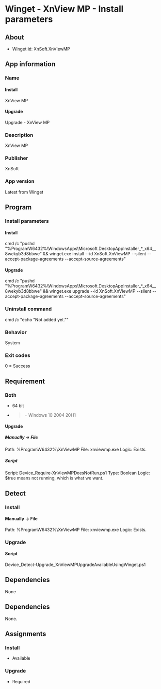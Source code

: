 # Winget - XnView MP - Install parameters
## About
* Winget id: XnSoft.XnViewMP


## App information
### Name
#### Install
XnView MP
#### Upgrade
Upgrade - XnView MP

### Description
XnView MP

### Publisher
XnSoft

### App version
Latest from Winget


## Program
### Install parameters
#### Install
cmd /c "pushd "%ProgramW6432%\WindowsApps\Microsoft.DesktopAppInstaller_*_x64__8wekyb3d8bbwe" && winget.exe install --id XnSoft.XnViewMP --silent --accept-package-agreements --accept-source-agreements"
#### Upgrade
cmd /c "pushd "%ProgramW6432%\WindowsApps\Microsoft.DesktopAppInstaller_*_x64__8wekyb3d8bbwe" && winget.exe upgrade --id XnSoft.XnViewMP --silent --accept-package-agreements --accept-source-agreements"

### Uninstall command
cmd /c "echo "Not added yet.""

### Behavior
System

### Exit codes
0 = Success


## Requirement
### Both
* 64 bit
* >= Windows 10 2004 20H1

#### Upgrade
##### Manually -> File
Path:  %ProgramW6432%\XnViewMP
File:  xnviewmp.exe
Logic: Exists.

##### Script
Script: Device_Require-XnViewMPDoesNotRun.ps1
Type:   Boolean
Logic:  $true means not running, which is what we want.


## Detect
### Install
#### Manually -> File
Path:  %ProgramW6432%\XnViewMP
File:  xnviewmp.exe
Logic: Exists.
### Upgrade
#### Script
Device_Detect-Upgrade_XnViewMPUpgradeAvailableUsingWinget.ps1


## Dependencies
None


## Dependencies
None.


## Assignments
### Install
* Available

### Upgrade
* Required